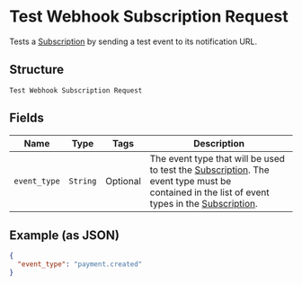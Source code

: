 
# Test Webhook Subscription Request

Tests a [Subscription](../../doc/models/webhook-subscription.md) by sending a test event to its notification URL.

## Structure

`Test Webhook Subscription Request`

## Fields

| Name | Type | Tags | Description |
|  --- | --- | --- | --- |
| `event_type` | `String` | Optional | The event type that will be used to test the [Subscription](entity:WebhookSubscription). The event type must be<br>contained in the list of event types in the [Subscription](entity:WebhookSubscription). |

## Example (as JSON)

```json
{
  "event_type": "payment.created"
}
```

